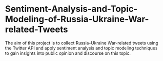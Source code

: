 # Sentiment-Analysis-and-Topic-Modeling-of-Russia-Ukraine-War-related-Tweets
The aim of this project is to collect Russia-Ukraine War-related tweets using the Twitter API and apply sentiment analysis and topic modeling techniques to gain insights into public opinion and discourse on this topic.
